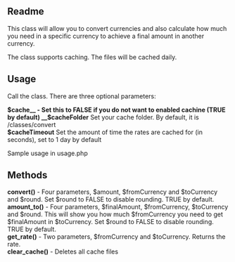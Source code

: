 ## Readme

This class will allow you to convert currencies and also calculate how much you need in a specific currency to achieve a final amount in another currency.  
  
The class supports caching. The files will be cached daily.

## Usage

Call the class. There are three optional parameters:  
  
__$cache__ - Set this to FALSE if you do not want to enabled cachine (TRUE by default)  
__$cacheFolder__ Set your cache folder. By default, it is /classes/convert  
__$cacheTimeout__ Set the amount of time the rates are cached for (in seconds), set to 1 day by default  

Sample usage in usage.php
  
## Methods

__convert()__ - Four parameters, $amount, $fromCurrency and $toCurrency and $round. Set $round to FALSE to disable rounding. TRUE by default.
__amount_to()__ - Four parameters, $finalAmount, $fromCurrency, $toCurrency and $round. This will show you how much $fromCurrency you need to get $finalAmount in $toCurrency. Set $round to FALSE to disable rounding. TRUE by default.  
__get_rate()__ - Two parameters, $fromCurrency and $toCurrency. Returns the rate.  
__clear_cache()__ - Deletes all cache files


